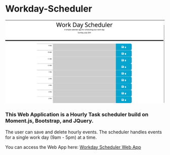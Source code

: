 # Workday-Scheduler

![Workday Scheduler Screenshot](./assets/images/page_screenshot.png)


### This Web Application is a Hourly Task scheduler build on Moment.js, Bootstrap, and JQuery. 

The user can save and delete hourly events. The scheduler handles events for a single work day (9am - 5pm) at a time. 

You can access the Web App here: [Workday Scheduler Web App](https://github.com/saumilkt/Workday-Scheduler)
